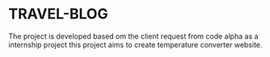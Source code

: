 # TRAVEL-BLOG
The project is developed based om the client request from code alpha as a internship project this project aims to create temperature converter website.
